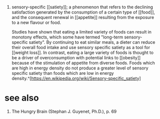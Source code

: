 1. sensory-specific [[satiety]]; a phenomenon that refers to the declining satisfaction generated by the consumption of a certain type of [[food]], and the consequent renewal in [[appetite]] resulting from the exposure to a new flavour or food.
   
   Studies have shown that eating a limited variety of foods can result in monotony effects, which some have termed "long-term sensory-specific satiety". By continuing to eat similar meals, a dieter can reduce their overall food intake and use sensory specific satiety as a tool for [[weight loss]]. In contrast, eating a large variety of foods is thought to be a driver of overconsumption with potential links to [[obesity]] because of the stimulation of appetite from diverse foods. Foods which are high in energy density do not produce a greater level of sensory specific satiety than foods which are low in energy density.^[https://en.wikipedia.org/wiki/Sensory-specific_satiety]

# see also
1. The Hungry Brain (Stephan J. Guyenet, Ph.D.), p. 69